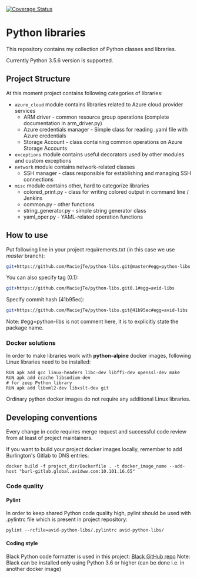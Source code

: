 [![Coverage Status](https://img.shields.io/badge/code%20style-black-000000.svg)](https://github.com/ambv/black)

# Python libraries

This repository contains my collection of Python classes and libraries.

Currently Python 3.5.6 version is supported.

## Project Structure
At this moment project contains following categories of libraries:

- `azure_cloud` module contains libraries related to Azure cloud provider services
    * ARM driver - common resource group operations (complete documentation in arm_driver.py)
    * Azure credentials manager - Simple class for reading .yaml file with Azure credentials
    * Storage Account - class containing common operations on Azure Storage Accounts
- `exceptions` module contains useful decorators used by other modules and custom exceptions
- `network` module contains network-related classes
    * SSH manager - class responsible for establishing and managing SSH connections
- `misc` module contains other, hard to categorize libraries
    * colored_print.py - class for writing colored output in command line / Jenkins
    * common.py - other functions
    * string_generator.py - simple string generator class
    * yaml_oper.py - YAML-related operation functions


## How to use
Put following line in your project requirements.txt (in this case we use *master* branch):
```bash
git+https://github.com/MaciejTe/python-libs.git@master#egg=python-libs
```

You can also specify tag (0.1):
```bash
git+https://github.com/MaciejTe/python-libs.git0.1#egg=avid-libs
```

Specify commit hash (41b95ec):
```bash
git+https://github.com/MaciejTe/python-libs.git@41b95ec#egg=avid-libs
```

Note: #egg=python-libs is not comment here, it is to explicitly state the package name.

### Docker solutions
In order to make libraries work with __python-alpine__ docker images, following Linux libraries need to be installed:
```commandline
RUN apk add gcc linux-headers libc-dev libffi-dev openssl-dev make
RUN apk add ccache libsodium-dev
# for zeep Python library
RUN apk add libxml2-dev libxslt-dev git
```

Ordinary python docker images do not require any additional Linux libraries.

## Developing conventions

Every change in code requires merge request and successful code review from at least of project maintainers. 

If you want to build your project docker images locally, remember to add Burlington's Gitlab to DNS entries: 
```commandline
docker build -f project_dir/Dockerfile . -t docker_image_name --add-host "burl-gitlab.global.avidww.com:10.101.16.65"
```

### Code quality

#### Pylint
In order to keep shared Python code quality high, pylint should be used with .pylintrc file which is present in project repository: 

```commandline
pylint --rcfile=avid-python-libs/.pylintrc avid-python-libs/
```

#### Coding style
Black Python code formatter is used in this project: [Black GitHub repo](https://github.com/ambv/black)
Note: Black can be installed only using Python 3.6 or higher (can be done i.e. in another docker image)
